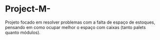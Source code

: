 # Project-M-
Projeto focado em resolver problemas com a falta de espaço de  estoques, pensando em como ocupar melhor o espaço com caixas (tanto palets quanto módulos). 
